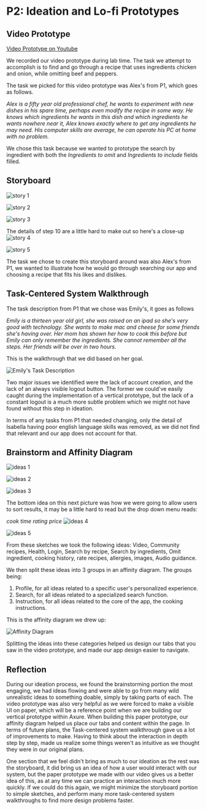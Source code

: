 # P2: Ideation and Lo-fi Prototypes

## Video Prototype

[Video Prototype on Youtube](https://www.youtube.com/watch?v=94zXcyeOYWE)

We recorded our video prototype during lab time. The task we attempt to accomplish is to find and go through a recipe that uses ingredients chicken and onion, while omitting beef and peppers.

The task we picked for this video prototype was Alex's from P1, which goes as follows.

_Alex is a fifty year old professional chef, he wants to experiment with new dishes in his spare time, perhaps even modify the recipe in some way. He knows which ingredients he wants in this dish and which ingredients he wants nowhere near it, Alex knows exactly where to get any ingredients he may need. His computer skills are average, he can operate his PC at home with no problem._

We chose this task because we wanted to prototype the search by ingredient with both the _Ingredients to omit_ and _Ingredients to include_ fields filled.

## Storyboard

![](https://raw.githubusercontent.com/mpowa705/CPSC-481-Group1-T03/master/images/comic1.JPG "story 1")

![](https://raw.githubusercontent.com/mpowa705/CPSC-481-Group1-T03/master/images/comic2.JPG "story 2")

![](https://raw.githubusercontent.com/mpowa705/CPSC-481-Group1-T03/master/images/comic3.JPG "story 3")

The details of step 10 are a little hard to make out so here's a close-up
![](https://raw.githubusercontent.com/mpowa705/CPSC-481-Group1-T03/master/images/comic4.JPG "story 4")

![](https://raw.githubusercontent.com/mpowa705/CPSC-481-Group1-T03/master/images/comic5.JPG "story 5")

The task we chose to create this storyboard around was also Alex's from P1, we wanted to illustrate how he would go through searching our app and choosing a recipe that fits his likes and dislikes.

## Task-Centered System Walkthrough

The task description from P1 that we chose was Emily's, it goes as follows

_Emily is a thirteen year old girl, she was raised on an ipad so she's very good with technology. She wants to make mac and cheese for some friends she's having over. Her mom has shown her how to cook this before but Emily can only remember the ingredients. She cannot remember all the steps. Her friends will be over in two hours._

This is the walkthrough that we did based on her goal.

![](https://raw.githubusercontent.com/mpowa705/CPSC-481-Group1-T03/master/images/task.png "Emily's Task Description")

Two major issues we identified were the lack of account creation, and the lack of an always visible logout button. The former we could've easily caught during the implementation of a vertical prototype, but the lack of a constant logout is a much more subtle problem which we might not have found without this step in ideation.

In terms of any tasks from P1 that needed changing, only the detail of Isabella having poor english language skills was removed, as we did not find that relevant and our app does not account for that.

## Brainstorm and Affinity Diagram

![](https://raw.githubusercontent.com/mpowa705/CPSC-481-Group1-T03/master/images/ideas1.JPG "ideas 1")

![](https://raw.githubusercontent.com/mpowa705/CPSC-481-Group1-T03/master/images/ideas2.JPG "ideas 2")

![](https://raw.githubusercontent.com/mpowa705/CPSC-481-Group1-T03/master/images/ideas3.JPG "ideas 3")

The bottom idea on this next picture was how we were going to allow users to sort results, it may be a little hard to read but the drop down menu reads:

_cook time_
_rating_
_price_
![](https://raw.githubusercontent.com/mpowa705/CPSC-481-Group1-T03/master/images/ideas4.JPG "ideas 4")

![](https://raw.githubusercontent.com/mpowa705/CPSC-481-Group1-T03/master/images/ideas5.JPG "ideas 5")


From these sketches we took the following ideas: Video, Community recipes, Health, Login, Search by recipe, Search by ingredients, Omit ingredient, cooking history, rate recipes, allergies, images, Audio guidance.

We then split these ideas into 3 groups in an affinity diagram. The groups being: 

1. Profile, for all ideas related to a specific user's personalized experience.
2. Search, for all ideas related to a specialized search function.
3. Instruction, for all ideas related to the core of the app, the cooking instructions.

This is the affinity diagram we drew up:

![](https://raw.githubusercontent.com/mpowa705/CPSC-481-Group1-T03/master/images/affinity.jpg "Affinity Diagram")

Splitting the ideas into these categories helped us design our tabs that you saw in the video prototype, and made our app design easier to navigate.


## Reflection

During our ideation process, we found the brainstorming portion the most engaging, we had ideas flowing and were able to go from many wild unrealistic ideas to something doable, simply by taking parts of each. The video prototype was also very helpful as we were forced to make a visible UI on paper, which will be a reference point when we are building our vertical prototype within Axure. When building this paper prototype, our affinity diagram helped us place our tabs and content within the page. In terms of future plans, the Task-centered system walkthrough gave us a lot of improvements to make. Having to think about the interaction in depth step by step, made us realize some things weren't as intuitive as we thought they were in our original plans.

One section that we feel didn't bring as much to our ideation as the rest was the storyboard, it did bring us an idea of how a user would interact with our system, but the paper prototype we made with our video gives us a better idea of this, as at any time we can practice an interaction much more quickly. If we could do this again, we might minimize the storyboard portion to simple sketches, and perform many more task-centered system walkthroughs to find more design problems faster.
